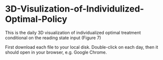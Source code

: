 # 3D-Visulization-of-Individulized-Optimal-Policy
This is the daily 3D visualization of individualized optimal treatment conditional on the reading state input (Figure 7)

First download each file to your local disk. 
Double-click on each day, then it should open in your browser, e.g. Google Chrome.
